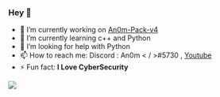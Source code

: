 ###    Hey 👋

- 🔭 I’m currently working on [An0m-Pack-v4](https://github.com/An0mXD/An0mXD-Pack-V4)
- 🌱 I’m currently learning c++ and Python
- 🤔 I’m looking for help with Python
- 📫 How to reach me: Discord : An0m < / >#5730 , [Youtube](https://www.youtube.com/channel/UC6mvqVW3zEwZtmMWspdZZRw)
- ⚡ Fun fact: **I Love CyberSecurity**

<img src="https://github-readme-stats.vercel.app/api?username=An0mXD&&show_icons=true&title_color=ffffff&icon_color=bb2acf&text_color=daf7dc&bg_color=151515">
